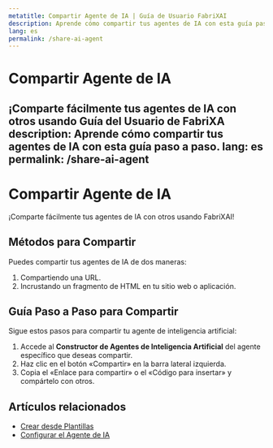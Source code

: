 ```yaml
---
metatitle: Compartir Agente de IA | Guía de Usuario FabriXAI
description: Aprende cómo compartir tus agentes de IA con esta guía paso a paso.
lang: es
permalink: /share-ai-agent
---
```


# Compartir Agente de IA

¡Comparte fácilmente tus agentes de IA con otros usando Guía del Usuario de FabriXA
description: Aprende cómo compartir tus agentes de IA con esta guía paso a paso.
lang: es
permalink: /share-ai-agent
---

# Compartir Agente de IA

¡Comparte fácilmente tus agentes de IA con otros usando FabriXAI!

## Métodos para Compartir

Puedes compartir tus agentes de IA de dos maneras:
1. Compartiendo una URL.
2. Incrustando un fragmento de HTML en tu sitio web o aplicación.

## Guía Paso a Paso para Compartir

Sigue estos pasos para compartir tu agente de inteligencia artificial:

1. Accede al **Constructor de Agentes de Inteligencia Artificial** del agente específico que deseas compartir.
2. Haz clic en el botón «Compartir» en la barra lateral izquierda.
3. Copia el «Enlace para compartir» o el «Código para insertar» y compártelo con otros.

## Artículos relacionados
- [Crear desde Plantillas](/en-us/ecreate-from-templates)
- [Configurar el Agente de IA](/en-us/configure-ai-agent/)
